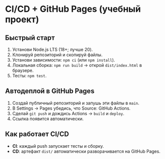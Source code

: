 # CI/CD + GitHub Pages (учебный проект)

## Быстрый старт
1. Установи Node.js LTS (18+; лучше 20).
2. Клонируй репозиторий и скопируй файлы.
3. Установи зависимости: `npm ci` (или `npm install`).
4. Локальная сборка: `npm run build` → открой `dist/index.html` в браузере.
5. Тесты: `npm test`.

## Автодеплой в GitHub Pages
1. Создай публичный репозиторий и запушь эти файлы в `main`.
2. В Settings → Pages убедись, что Source: GitHub Actions.
3. Сделай `git push` и дождись Actions → `build` и `deploy`.
4. Ссылка появится автоматически.

## Как работает CI/CD
- **CI**: каждый push запускает тесты и сборку.
- **CD**: артефакт `dist/` автоматически разворачивается на GitHub Pages.
